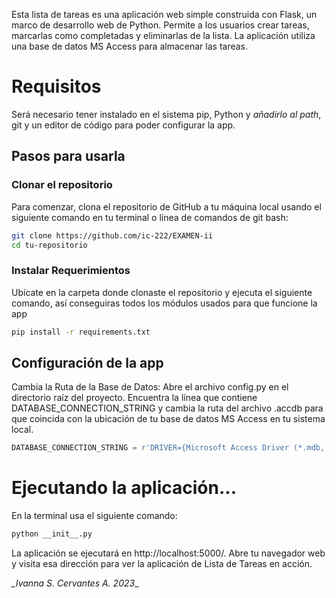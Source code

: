 
Esta lista de tareas es una aplicación web simple construida con Flask, un marco de desarrollo web de Python. Permite a los usuarios crear tareas, marcarlas como completadas y eliminarlas de la lista. La aplicación utiliza una base de datos MS Access para almacenar las tareas.

# Requisitos
Será necesario tener instalado en el sistema pip, Python y *añadirlo al path*, git y un editor de código para poder configurar la app.

## Pasos para usarla

### Clonar el repositorio
Para comenzar, clona el repositorio de GitHub a tu máquina local usando el siguiente comando en tu terminal o línea de comandos de git bash:

```bash
git clone https://github.com/ic-222/EXAMEN-ii
cd tu-repositorio
```

### Instalar Requerimientos
Ubícate en la carpeta donde clonaste el repositorio y ejecuta el siguiente comando, así conseguiras todos los módulos usados para que funcione la app

```bash
pip install -r requirements.txt
```

## Configuración de la app
Cambia la Ruta de la Base de Datos:
Abre el archivo config.py en el directorio raíz del proyecto. Encuentra la línea que contiene DATABASE_CONNECTION_STRING y cambia la ruta del archivo .accdb para que coincida con la ubicación de tu base de datos MS Access en tu sistema local.

```python
DATABASE_CONNECTION_STRING = r'DRIVER={Microsoft Access Driver (*.mdb, *.accdb)};DBQ=TU_RUTA.accdb;'
```

# Ejecutando la aplicación...

En la terminal usa el siguiente comando:

``` bash
python __init__.py
```

La aplicación se ejecutará en http://localhost:5000/. Abre tu navegador web y visita esa dirección para ver la aplicación de Lista de Tareas en acción.


*_Ivanna S. Cervantes A. 2023*_
